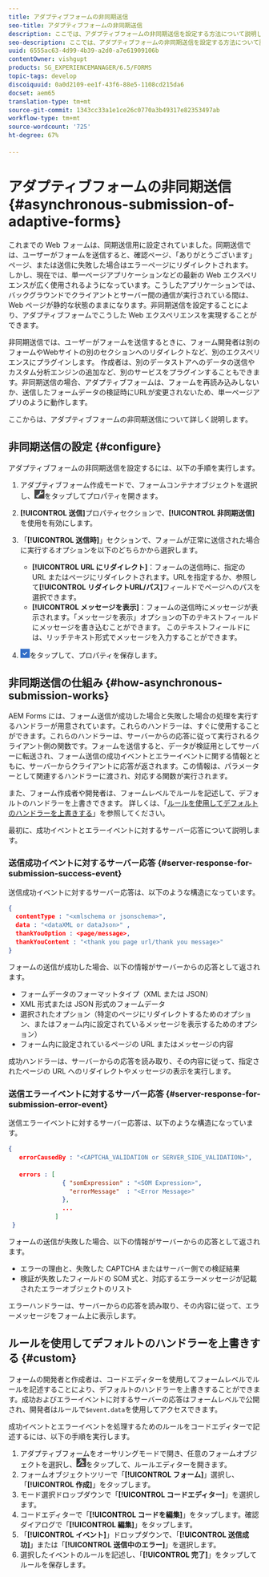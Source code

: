 ```yaml
---
title: アダプティブフォームの非同期送信
seo-title: アダプティブフォームの非同期送信
description: ここでは、アダプティブフォームの非同期送信を設定する方法について説明します。
seo-description: ここでは、アダプティブフォームの非同期送信を設定する方法について説明します。
uuid: 6555ac63-4d99-4b39-a2d0-a7e61909106b
contentOwner: vishgupt
products: SG_EXPERIENCEMANAGER/6.5/FORMS
topic-tags: develop
discoiquuid: 0a0d2109-ee1f-43f6-88e5-1108cd215da6
docset: aem65
translation-type: tm+mt
source-git-commit: 1343cc33a1e1ce26c0770a3b49317e82353497ab
workflow-type: tm+mt
source-wordcount: '725'
ht-degree: 67%

---
```



# アダプティブフォームの非同期送信{#asynchronous-submission-of-adaptive-forms}

これまでの Web フォームは、同期送信用に設定されていました。同期送信では、ユーザーがフォームを送信すると、確認ページ、「ありがとうございます」ページ、または送信に失敗した場合はエラーページにリダイレクトされます。 しかし、現在では、単一ページアプリケーションなどの最新の Web エクスペリエンスが広く使用されるようになっています。こうしたアプリケーションでは、バックグラウンドでクライアントとサーバー間の通信が実行されている間は、Web ページが静的な状態のままになります。非同期送信を設定することにより、アダプティブフォームでこうした Web エクスペリエンスを実現することができます。

非同期送信では、ユーザーがフォームを送信するときに、フォーム開発者は別のフォームやWebサイトの別のセクションへのリダイレクトなど、別のエクスペリエンスにプラグインします。 作成者は、別のデータストアへのデータの送信やカスタム分析エンジンの追加など、別のサービスをプラグインすることもできます。非同期送信の場合、アダプティブフォームは、フォームを再読み込みしないか、送信したフォームデータの検証時にURLが変更されないため、単一ページアプリのように動作します。

ここからは、アダプティブフォームの非同期送信について詳しく説明します。

## 非同期送信の設定  {#configure}

アダプティブフォームの非同期送信を設定するには、以下の手順を実行します。

1. アダプティブフォーム作成モードで、フォームコンテナオブジェクトを選択し、![cmppr1](assets/cmppr1.png)をタップしてプロパティを開きます。
1. **[!UICONTROL 送信]**&#x200B;プロパティセクションで、**[!UICONTROL 非同期送信]**&#x200B;を使用を有効にします。
1. 「**[!UICONTROL 送信時]**」セクションで、フォームが正常に送信された場合に実行するオプションを以下のどちらかから選択します。

   * **[!UICONTROL URL にリダイレクト]**：フォームの送信時に、指定の URL またはページにリダイレクトされます。URLを指定するか、参照して&#x200B;**[!UICONTROL リダイレクトURL/パス]**&#x200B;フィールドでページへのパスを選択できます。
   * **[!UICONTROL メッセージを表示]**：フォームの送信時にメッセージが表示されます。「メッセージを表示」オプションの下のテキストフィールドにメッセージを書き込むことができます。 このテキストフィールドには、リッチテキスト形式でメッセージを入力することができます。

1. ![check-button1](assets/check-button1.png)をタップして、プロパティを保存します。

## 非同期送信の仕組み {#how-asynchronous-submission-works}

AEM Forms には、フォーム送信が成功した場合と失敗した場合の処理を実行するハンドラーが用意されています。これらのハンドラーは、すぐに使用することができます。これらのハンドラーは、サーバーからの応答に従って実行されるクライアント側の関数です。フォームを送信すると、データが検証用としてサーバーに転送され、フォーム送信の成功イベントとエラーイベントに関する情報とともに、サーバーからクライアントに応答が返されます。この情報は、パラメーターとして関連するハンドラーに渡され、対応する関数が実行されます。

また、フォーム作成者や開発者は、フォームレベルでルールを記述して、デフォルトのハンドラーを上書きできます。 詳しくは、「[ルールを使用してデフォルトのハンドラーを上書きする](#custom)」を参照してください。

最初に、成功イベントとエラーイベントに対するサーバー応答について説明します。

### 送信成功イベントに対するサーバー応答 {#server-response-for-submission-success-event}

送信成功イベントに対するサーバー応答は、以下のような構造になっています。

```json
{
  contentType : "<xmlschema or jsonschema>",
  data : "<dataXML or dataJson>" ,
  thankYouOption : <page/message>,
  thankYouContent : "<thank you page url/thank you message>"
}
```

フォームの送信が成功した場合、以下の情報がサーバーからの応答として返されます。

* フォームデータのフォーマットタイプ（XML または JSON）
* XML 形式または JSON 形式のフォームデータ
* 選択されたオプション（特定のページにリダイレクトするためのオプション、またはフォーム内に設定されているメッセージを表示するためのオプション）
* フォーム内に設定されているページの URL またはメッセージの内容

成功ハンドラーは、サーバーからの応答を読み取り、その内容に従って、指定されたページの URL へのリダイレクトやメッセージの表示を実行します。

### 送信エラーイベントに対するサーバー応答  {#server-response-for-submission-error-event}

送信エラーイベントに対するサーバー応答は、以下のような構造になっています。

```json
{
   errorCausedBy : "<CAPTCHA_VALIDATION or SERVER_SIDE_VALIDATION>",

   errors : [
               { "somExpression" : "<SOM Expression>",
                 "errorMessage"  : "<Error Message>"
               },
               ...
             ]
 }
```

フォームの送信が失敗した場合、以下の情報がサーバーからの応答として返されます。

* エラーの理由と、失敗した CAPTCHA またはサーバー側での検証結果
* 検証が失敗したフィールドの SOM 式と、対応するエラーメッセージが記載されたエラーオブジェクトのリスト

エラーハンドラーは、サーバーからの応答を読み取り、その内容に従って、エラーメッセージをフォーム上に表示します。

## ルールを使用してデフォルトのハンドラーを上書きする  {#custom}

フォームの開発者と作成者は、コードエディターを使用してフォームレベルでルールを記述することにより、デフォルトのハンドラーを上書きすることができます。成功およびエラーイベントに対するサーバーの応答はフォームレベルで公開され、開発者はルールで`$event.data`を使用してアクセスできます。

成功イベントとエラーイベントを処理するためのルールをコードエディターで記述するには、以下の手順を実行します。

1. アダプティブフォームをオーサリングモードで開き、任意のフォームオブジェクトを選択し、![edit-rules1](assets/edit-rules1.png)をタップして、ルールエディターを開きます。
1. フォームオブジェクトツリーで「**[!UICONTROL フォーム]**」選択し、「**[!UICONTROL 作成]**」をタップします。
1. モード選択ドロップダウンで「**[!UICONTROL コードエディター]**」を選択します。
1. コードエディターで「**[!UICONTROL コードを編集]**」をタップします。確認ダイアログで「**[!UICONTROL 編集]**」をタップします。
1. 「**[!UICONTROL イベント]**」ドロップダウンで、「**[!UICONTROL 送信成功]**」または「**[!UICONTROL 送信中のエラー]**」を選択します。
1. 選択したイベントのルールを記述し、「**[!UICONTROL 完了]**」をタップしてルールを保存します。

